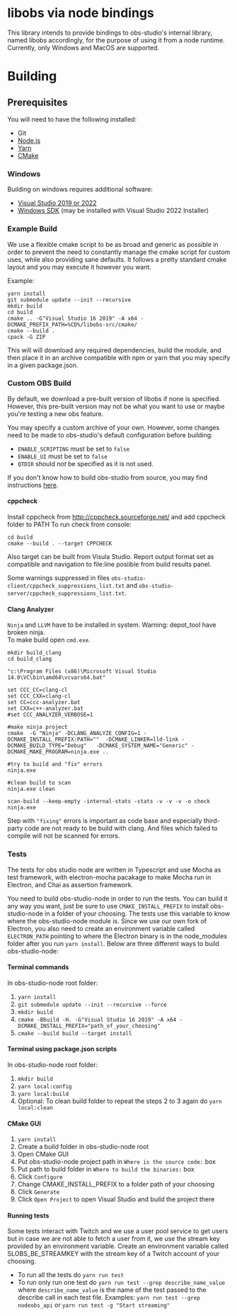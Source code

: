 # libobs via node bindings
This library intends to provide bindings to obs-studio's internal library, named libobs accordingly, for the purpose of using it from a node runtime.
Currently, only Windows and MacOS are supported.

# Building

## Prerequisites
You will need to have the following installed:

* Git
* [Node.js](https://nodejs.org/en/)
* [Yarn](https://yarnpkg.com/en/docs/install#windows-stable)
* [CMake](https://cmake.org/)

### Windows
Building on windows requires additional software:

* [Visual Studio 2019 or 2022](https://visualstudio.microsoft.com/)
* [Windows SDK](https://developer.microsoft.com/en-us/windows/downloads/windows-10-sdk) (may be installed with Visual Studio 2022 Installer)

### Example Build
We use a flexible cmake script to be as broad and generic as possible in order to prevent the need to constantly manage the cmake script for custom uses, while also providing sane defaults. It follows a pretty standard cmake layout and you may execute it however you want.

Example:
```
yarn install
git submodule update --init --recursive
mkdir build
cd build
cmake .. -G"Visual Studio 16 2019" -A x64 -DCMAKE_PREFIX_PATH=%CD%/libobs-src/cmake/
cmake --build .
cpack -G ZIP
```

This will will download any required dependencies, build the module, and then place it in an archive compatible with npm or yarn that you may specify in a given package.json.

### Custom OBS Build
By default, we download a pre-built version of libobs if none is specified. However, this pre-built version may not be what you want to use or maybe you're testing a new obs feature.

You may specify a custom archive of your own. However, some changes need to be made to obs-studio's default configuration before building:

* `ENABLE_SCRIPTING` must be set to `false`
* `ENABLE_UI` must be set to `false`
* `QTDIR` should *not* be specified as it is not used.

If you don't know how to build obs-studio from source, you may find instructions [here](https://github.com/obsproject/obs-studio/wiki/Install-Instructions#windows-build-directions).


#### cppcheck 

Install cppcheck from http://cppcheck.sourceforge.net/ and add cppcheck folder to PATH 
To run check from console:  
```
cd build 
cmake --build . --target CPPCHECK
```

Also target can be built from Visula Studio. 
Report output format set as compatible and navigation to file:line posiible from build results panel.  

Some warnings suppressed in files `obs-studio-client/cppcheck_suppressions_list.txt` and `obs-studio-server/cppcheck_suppressions_list.txt`.

#### Clang Analyzer 

`Ninja` and `LLVM` have to be installed in system. Warning: depot_tool have broken ninja.  
To make build open `cmd.exe`. 


```
mkdir build_clang
cd build_clang

"c:\Program Files (x86)\Microsoft Visual Studio 14.0\VC\bin\amd64\vcvars64.bat"
 
set CCC_CC=clang-cl
set CCC_CXX=clang-cl
set CC=ccc-analyzer.bat
set CXX=c++-analyzer.bat
#set CCC_ANALYZER_VERBOSE=1

#make ninja project 
cmake  -G "Ninja" -DCLANG_ANALYZE_CONFIG=1 -DCMAKE_INSTALL_PREFIX:PATH=""  -DCMAKE_LINKER=lld-link -DCMAKE_BUILD_TYPE="Debug"   -DCMAKE_SYSTEM_NAME="Generic" -DCMAKE_MAKE_PROGRAM=ninja.exe ..

#try to build and "fix" errors 
ninja.exe 

#clean build to scan 
ninja.exe clean 

scan-build --keep-empty -internal-stats -stats -v -v -v -o check ninja.exe
```
Step with `"fixing"` errors is important as code base and especially third-party code are not ready to be build with clang. And files which failed to compile will not be scanned for errors.

### Tests

The tests for obs studio node are written in Typescript and use Mocha as test framework, with electron-mocha pacakage to make Mocha run in Electron, and Chai as assertion framework.

You need to build obs-studio-node in order to run the tests. You can build it any way you want, just be sure to use `CMAKE_INSTALL_PREFIX` to install obs-studio-node in a folder of your choosing. The tests use this variable to know where the obs-studio-node module is. Since we use our own fork of Electron, you also need to create an environment variable called `ELECTRON_PATH` pointing to where the Electron binary is in the node_modules folder after you run `yarn install`. Below are three different ways to build obs-studio-node:

#### Terminal commands
In obs-studio-node root folder:
1. `yarn install`
2. `git submodule update --init --recursive --force`
3. `mkdir build`
4. `cmake -Bbuild -H. -G"Visual Studio 16 2019" -A x64 -DCMAKE_INSTALL_PREFIX="path_of_your_choosing"`
5. `cmake --build build --target install`

#### Terminal using package.json scripts
In obs-studio-node root folder:
1. `mkdir build`
2. `yarn local:config`
3. `yarn local:build`
4. Optional: To clean build folder to repeat the steps 2 to 3 again do `yarn local:clean`

#### CMake GUI
1. `yarn install`
2. Create a build folder in obs-studio-node root
3. Open CMake GUI
4. Put obs-studio-node project path in `Where is the source code:` box
5. Put path to build folder in `Where to build the binaries:` box
6. Click `Configure`
7. Change CMAKE_INSTALL_PREFIX to a folder path of your choosing
8. Click `Generate`
9. Click `Open Project` to open Visual Studio and build the project there

#### Running tests
Some tests interact with Twitch and we use a user pool service to get users but in case we are not able to fetch a user from it, we use the stream key provided by an environment variable. Create an environment variable called SLOBS_BE_STREAMKEY with the stream key of a Twitch account of your choosing.

* To run all the tests do `yarn run test` 
* To run only run one test do `yarn run test --grep describe_name_value` where `describe_name_value` is the name of the test passed to the describe call in each test file. Examples: `yarn run test --grep nodeobs_api` or `yarn run test -g "Start streaming"`

